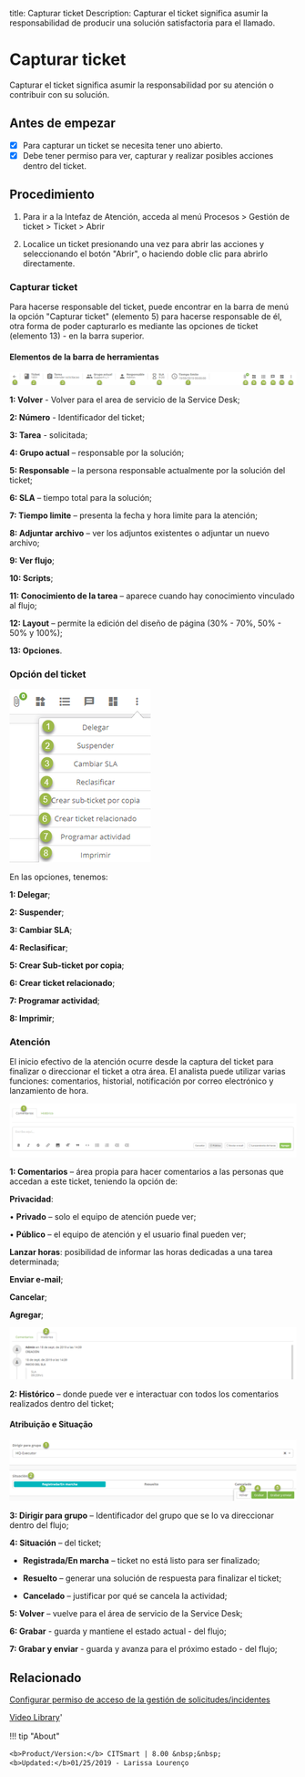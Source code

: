 title:  Capturar ticket 
Description: Capturar el ticket significa asumir la responsabilidad de producir una solución satisfactoria para el llamado.
# Capturar ticket

Capturar el ticket significa asumir la responsabilidad por su atención o contribuir con su solución.

## Antes de empezar

- [X] Para capturar un ticket se necesita tener uno abierto.
- [X] Debe tener permiso para ver, capturar y realizar posibles acciones dentro del ticket.

## Procedimiento

1. Para ir a la Intefaz de Atención, acceda al menú Procesos > Gestión de ticket > Ticket > Abrir

2. Localice un ticket presionando una vez para abrir las acciones y seleccionando el botón "Abrir", o haciendo doble clic para abrirlo directamente.


### Capturar ticket

Para hacerse responsable del ticket, puede encontrar en la barra de menú la opción "Capturar ticket" (elemento 5) para hacerse responsable de él, otra forma de poder capturarlo es mediante las opciones de ticket (elemento 13) - en la barra superior.

#### Elementos de la barra de herramientas

![Menu bar ticket CITSmart][1]

**1: Volver** - Volver para el area de servicio de la Service Desk;

**2: Número** - Identificador del ticket;

**3: Tarea** - solicitada;

**4: Grupo actual** – responsable por la solución;

**5: Responsable** – la persona responsable actualmente por la solución del ticket;

**6: SLA** – tiempo total para la solución;

**7: Tiempo limite** – presenta la fecha y hora limite para la atención;

**8: Adjuntar archivo** – ver los adjuntos existentes o adjuntar un nuevo archivo;

**9: Ver flujo**;

**10: Scripts**;

**11: Conocimiento de la tarea** – aparece cuando hay conocimiento vinculado al flujo;

**12: Layout** – permite la edición del diseño de página (30% - 70%, 50% - 50% y 100%);

**13: Opciones**.

### Opción del ticket

![tickets option ticket CITSmart][2]

En las opciones, tenemos:

**1: Delegar**;

**2: Suspender**;

**3: Cambiar SLA**;

**4: Reclasificar**;

**5: Crear Sub-ticket por copia**;

**6: Crear ticket relacionado**;

**7: Programar actividad**;

**8: Imprimir**;

### Atención

El inicio efectivo de la atención ocurre desde la captura del ticket para finalizar o direccionar el ticket a otra área. El analista puede utilizar varias funciones: comentarios, historial, notificación por correo electrónico y lanzamiento de hora.

![Attendance ticket CITSmart][3]

**1: Comentarios** – área propia para hacer comentarios a las personas que accedan a este ticket, teniendo la opción de:

**Privacidad**:

•	**Privado** – solo el equipo de atención puede ver;

•	**Público** – el equipo de atención y el usuario final pueden ver;

**Lanzar horas**: posibilidad de informar las horas dedicadas a una tarea determinada;

**Enviar e-mail**;

**Cancelar**;

**Agregar**;

![Attendance ticket CITSmart][4]

**2: Histórico** – donde puede ver e interactuar con todos los comentarios realizados dentro del ticket;

#### Atribuição e Situação

![Assignment and Situation ticket CITSmart][5]

**3: Dirigir para grupo** – Identificador del grupo que se lo va direccionar dentro del flujo;

**4: Situación** – del ticket;

- **Registrada/En marcha** – ticket no está listo para ser finalizado;

- **Resuelto** – generar una solución de respuesta para finalizar el ticket;

- **Cancelado** – justificar por qué se cancela la actividad;

**5: Volver** – vuelve para el área de servicio de la Service Desk;

**6: Grabar** - guarda y mantiene el estado actual - del flujo;

**7: Grabar y enviar** - guarda y avanza para el próximo estado - del flujo;

Relacionado
-----------

[Configurar permiso de acceso de la gestión de solicitudes/incidentes](/es-es/citsmart-platform-8/processes/tickets/configuration/access-ticket-management.html)

<i class='fa fa-youtube-play  fa-2x' style='color:#97ce17;vertical-align: middle;'> </i> [Video Library](https://www.youtube.com/playlist?list=PLB5qK2uzf2ROfIFL9F-3s-gomHNzudBEy)'

[1]:images/menu-bar-ticket-citsmart.png
[2]:images/tickets-option-ticket.png
[3]:images/attendance-ticket-comment.png
[4]:images/attendance-ticket-history.png
[5]:images/assignment-and-situation-ticket.png

!!! tip "About"

    <b>Product/Version:</b> CITSmart | 8.00 &nbsp;&nbsp;
    <b>Updated:</b>01/25/2019 - Larissa Lourenço

